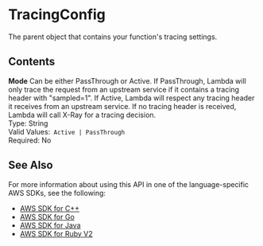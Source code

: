 # TracingConfig<a name="API_TracingConfig"></a>

The parent object that contains your function's tracing settings\.

## Contents<a name="API_TracingConfig_Contents"></a>

 **Mode**   <a name="SSS-Type-TracingConfig-Mode"></a>
Can be either PassThrough or Active\. If PassThrough, Lambda will only trace the request from an upstream service if it contains a tracing header with "sampled=1"\. If Active, Lambda will respect any tracing header it receives from an upstream service\. If no tracing header is received, Lambda will call X\-Ray for a tracing decision\.  
Type: String  
Valid Values:` Active | PassThrough`   
Required: No

## See Also<a name="API_TracingConfig_SeeAlso"></a>

For more information about using this API in one of the language\-specific AWS SDKs, see the following:
+  [AWS SDK for C\+\+](https://docs.aws.amazon.com/goto/SdkForCpp/lambda-2015-03-31/TracingConfig) 
+  [AWS SDK for Go](https://docs.aws.amazon.com/goto/SdkForGoV1/lambda-2015-03-31/TracingConfig) 
+  [AWS SDK for Java](https://docs.aws.amazon.com/goto/SdkForJava/lambda-2015-03-31/TracingConfig) 
+  [AWS SDK for Ruby V2](https://docs.aws.amazon.com/goto/SdkForRubyV2/lambda-2015-03-31/TracingConfig) 